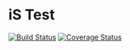 # iS Test

[![Build Status](https://travis-ci.org/gustavosobral/is_test.svg?branch=master)](https://travis-ci.org/gustavosobral/is_test)
[![Coverage Status](https://coveralls.io/repos/github/gustavosobral/is_test/badge.svg?branch=master)](https://coveralls.io/github/gustavosobral/is_test?branch=master)
